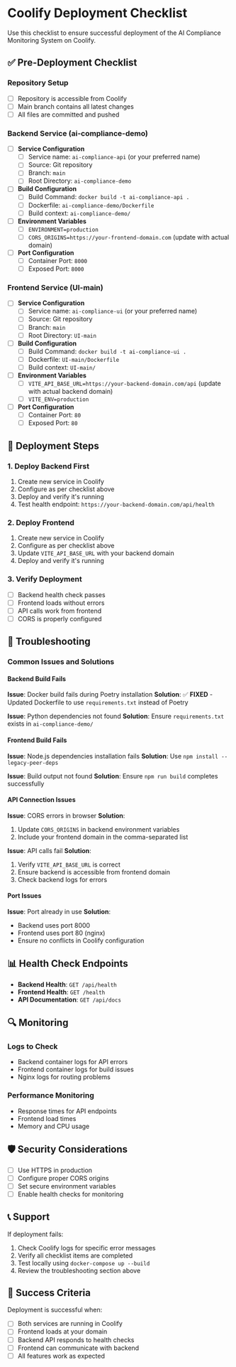 # Coolify Deployment Checklist

Use this checklist to ensure successful deployment of the AI Compliance Monitoring System on Coolify.

## ✅ Pre-Deployment Checklist

### Repository Setup
- [ ] Repository is accessible from Coolify
- [ ] Main branch contains all latest changes
- [ ] All files are committed and pushed

### Backend Service (ai-compliance-demo)
- [ ] **Service Configuration**
  - [ ] Service name: `ai-compliance-api` (or your preferred name)
  - [ ] Source: Git repository
  - [ ] Branch: `main`
  - [ ] Root Directory: `ai-compliance-demo`

- [ ] **Build Configuration**
  - [ ] Build Command: `docker build -t ai-compliance-api .`
  - [ ] Dockerfile: `ai-compliance-demo/Dockerfile`
  - [ ] Build context: `ai-compliance-demo/`

- [ ] **Environment Variables**
  - [ ] `ENVIRONMENT=production`
  - [ ] `CORS_ORIGINS=https://your-frontend-domain.com` (update with actual domain)

- [ ] **Port Configuration**
  - [ ] Container Port: `8000`
  - [ ] Exposed Port: `8000`

### Frontend Service (UI-main)
- [ ] **Service Configuration**
  - [ ] Service name: `ai-compliance-ui` (or your preferred name)
  - [ ] Source: Git repository
  - [ ] Branch: `main`
  - [ ] Root Directory: `UI-main`

- [ ] **Build Configuration**
  - [ ] Build Command: `docker build -t ai-compliance-ui .`
  - [ ] Dockerfile: `UI-main/Dockerfile`
  - [ ] Build context: `UI-main/`

- [ ] **Environment Variables**
  - [ ] `VITE_API_BASE_URL=https://your-backend-domain.com/api` (update with actual backend domain)
  - [ ] `VITE_ENV=production`

- [ ] **Port Configuration**
  - [ ] Container Port: `80`
  - [ ] Exposed Port: `80`

## 🚀 Deployment Steps

### 1. Deploy Backend First
1. Create new service in Coolify
2. Configure as per checklist above
3. Deploy and verify it's running
4. Test health endpoint: `https://your-backend-domain.com/api/health`

### 2. Deploy Frontend
1. Create new service in Coolify
2. Configure as per checklist above
3. Update `VITE_API_BASE_URL` with your backend domain
4. Deploy and verify it's running

### 3. Verify Deployment
- [ ] Backend health check passes
- [ ] Frontend loads without errors
- [ ] API calls work from frontend
- [ ] CORS is properly configured

## 🔧 Troubleshooting

### Common Issues and Solutions

#### Backend Build Fails
**Issue**: Docker build fails during Poetry installation
**Solution**: ✅ **FIXED** - Updated Dockerfile to use `requirements.txt` instead of Poetry

**Issue**: Python dependencies not found
**Solution**: Ensure `requirements.txt` exists in `ai-compliance-demo/`

#### Frontend Build Fails
**Issue**: Node.js dependencies installation fails
**Solution**: Use `npm install --legacy-peer-deps`

**Issue**: Build output not found
**Solution**: Ensure `npm run build` completes successfully

#### API Connection Issues
**Issue**: CORS errors in browser
**Solution**: 
1. Update `CORS_ORIGINS` in backend environment variables
2. Include your frontend domain in the comma-separated list

**Issue**: API calls fail
**Solution**:
1. Verify `VITE_API_BASE_URL` is correct
2. Ensure backend is accessible from frontend domain
3. Check backend logs for errors

#### Port Issues
**Issue**: Port already in use
**Solution**: 
- Backend uses port 8000
- Frontend uses port 80 (nginx)
- Ensure no conflicts in Coolify configuration

## 📊 Health Check Endpoints

- **Backend Health**: `GET /api/health`
- **Frontend Health**: `GET /health`
- **API Documentation**: `GET /api/docs`

## 🔍 Monitoring

### Logs to Check
- Backend container logs for API errors
- Frontend container logs for build issues
- Nginx logs for routing problems

### Performance Monitoring
- Response times for API endpoints
- Frontend load times
- Memory and CPU usage

## 🛡️ Security Considerations

- [ ] Use HTTPS in production
- [ ] Configure proper CORS origins
- [ ] Set secure environment variables
- [ ] Enable health checks for monitoring

## 📞 Support

If deployment fails:
1. Check Coolify logs for specific error messages
2. Verify all checklist items are completed
3. Test locally using `docker-compose up --build`
4. Review the troubleshooting section above

## 🎯 Success Criteria

Deployment is successful when:
- [ ] Both services are running in Coolify
- [ ] Frontend loads at your domain
- [ ] Backend API responds to health checks
- [ ] Frontend can communicate with backend
- [ ] All features work as expected 
